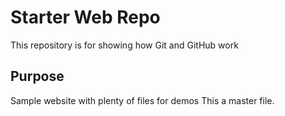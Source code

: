# Starter Web Repo

This repository is for showing how Git and GitHub work

## Purpose

Sample website with plenty of files for demos
This a master file.
